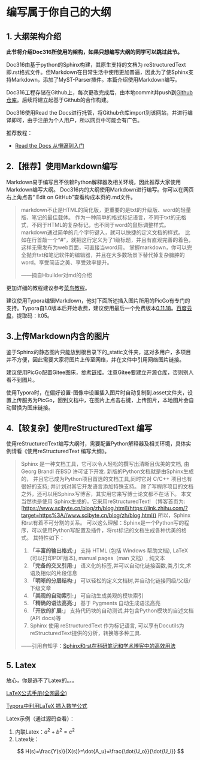 # 编写属于你自己的大纲

## 1. 大纲架构介绍

**此节将介绍Doc316所使用的架构，如果只想编写大纲的同学可以跳过此节。**

Doc316由基于python的Sphinx构建，其原生支持的文档为 reStructuredText
即.rst格式文件。但Markdown在日常生活中使用更加普遍，因此为了使Sphinx支持Markdown，添加了MyST-Parser插件。本篇介绍使用Markdown编写。

Doc316工程存储在Github上，每次更改完成后，由本地commit并push到[Github仓库](https://github.com/FZR95/Doc316.git)。后续将建立起基于Github的合作构建。

Doc316使用Read the Docs进行托管，将Github仓库import到该网站，并进行编译即可，由于注册为个人用户，所以网页中可能会有广告。

推荐教程：

+ [Read the Docs 从懵逼到入门](http://t.csdn.cn/t1Tlw)

## 2.【推荐】使用Markdown编写

Markdown易于编写且不依赖Python解释器及相关环境，因此推荐大家使用Markdown编写大纲。 Doc316内的大纲使用Markdown进行编写。你可以在网页右上角点击“ Edit on GitHub”查看构成本页的.md文件。

> markdown不止是HTML的简化版，更重要的是txt的升级版、word的轻量版、笔记的最佳载体。
> 作为一种简单的格式标记语言，不同于txt的无格式，不同于HTML的复杂标记，也不同于word的鼠标调整样式。markdown通过简单的几个字符键入，就可以快捷的定义文档的样式。
> 比如在行首敲一个“#”，就把这行定义为了1级标题，并且有直观完善的着色，这样无需发布为web页面，可直接当word用。
> 掌握markdown，你可以完全抛弃txt和笔记软件的编辑器，并且在大多数场景下替代掉复杂臃肿的word。享受简洁之美、享受效率提升。
>
> ——摘自Hbuilder对md的介绍

更加详细的教程建议参考[菜鸟教程](https://www.runoob.com/markdown/md-tutorial.html)。

建议使用Typora编辑Markdown，他对下面所述插入图片所用的PicGo有专门的支持。Typora自1.0版本后开始收费，建议使用最后一个免费版本[0.11.18](https://www.jianshu.com/p/a80af3a01e1a)。[百度云盘](https://pan.baidu.com/s/19JNVF8wrxRnDnxqDEo3Vug
)，提取码：lt05。

## 3.上传Markdown内含的图片

鉴于Sphinx的静态图片只能放到根目录下的_static文件夹，这对多用户，多项目并不方便，因此需要大家将图片上传至网络，并在文件中引用网络图片链接。

建议使用PicGo配置Gitee图床，[参考链接](https://www.jianshu.com/p/26b4529dfd13)。注意Gitee要建立开源仓库，否则别人看不到图片。

使用Typora时，在偏好设置-图像中设置插入图片时自动复制到.asset文件夹，设置上传服务为PicGo，回到文档中，在图片上点击右键，上传图片，本地图片会自动替换为图床链接。

## 4.【较复杂】使用reStructuredText 编写

使用reStructuredText编写大纲时，需要配置Python解释器及相关环境，具体实例请看《使用reStructuredText 编写大纲》。

> Sphinx 是一种文档工具，它可以令人轻松的撰写出清晰且优美的文档, 由 Georg Brandl 在BSD 许可证下开发. 新版的Python文档就是由Sphinx生成的， 并且它已成为Python项目首选的文档工具,同时它对 C/C++ 项目也有很好的支持; 并计划对其它开发语言添加特殊支持。 除了写程序项目的文档之外，还可以用Sphinx写博客，其实用它来写博士论文都不在话下。 本文当然也是使用 Sphinx生成的，它采用reStructuredText! （博客首页为: [https://www.scibyte.cn/blog/zh/blog.html](https://link.zhihu.com/?target=https%3A//www.scibyte.cn/blog/zh/blog.html)) 所以，Sphinx和rst有着不可分割的关系。 可以这么理解：Sphinx是一个Python写的程序，可以使用Python写配置及插件，将rst标记的文档生成各种优美的格式。 其特性如下：
>
> 1. **「丰富的输出格式:」** 支持 HTML (包括 Windows 帮助文档), LaTeX (可以打印PDF版本), manual pages（man 文档）, 纯文本
> 2. **「完备的交叉引用:」** 语义化的标签,并可以自动化链接函数,类,引文,术语及相似的片段信息
> 3. **「明晰的分层结构:」** 可以轻松的定义文档树,并自动化链接同级/父级/下级文章
> 4. **「美观的自动索引:」** 可自动生成美观的模块索引
> 5. **「精确的语法高亮:」** 基于 Pygments 自动生成语法高亮
> 6. **「开放的扩展:」** 支持代码块的自动测试,并包含Python模块的自述文档(API docs)等
> 7. Sphinx 使用 reStructuredText 作为标记语言, 可以享有Docutils为reStructuredText提供的分析，转换等多种工具.
>
> ——引用自知乎：[Sphinx和rst在科研笔记和学术博客中的高效用法](https://zhuanlan.zhihu.com/p/143141024)

## 5. Latex

放心，你是逃不了Latex的。。。

[LaTeX公式手册(全网最全) ](https://www.cnblogs.com/1024th/p/11623258.html)

[Typora中利用LaTeX 插入数学公式](https://blog.csdn.net/happyday_d/article/details/83715440)

Latex示例（通过源码查看）：
1. 内联Latex：$a^2+b^2=c^2$
2. Latex块：
    
  $$ H(s)=\frac{Y(s)}{X(s)}=\dot{A_u}=\frac{\dot{U_o}}{\dot{U_i}} $$

